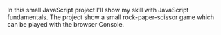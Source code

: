 In this small JavaScript project I'll show my skill with JavaScript fundamentals.
The project show a small rock-paper-scissor game which can be played with the browser Console.